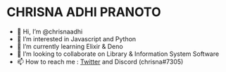 # CHRISNA ADHI PRANOTO

- 👋 Hi, I’m @chrisnaadhi
- 👀 I’m interested in Javascript and Python
- 🌱 I’m currently learning Elixir & Deno
- 💞️ I’m looking to collaborate on Library & Information System Software
- 📫 How to reach me : [Twitter](https://twitter.com/chrisnaadhip) and Discord (chrisna#7305)

<!---
chrisnaadhi/chrisnaadhi is a ✨ special ✨ repository because its `README.md` (this file) appears on your GitHub profile.
You can click the Preview link to take a look at your changes.
--->
